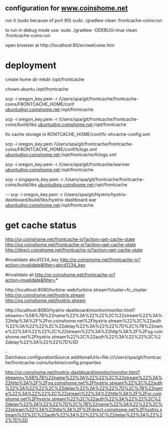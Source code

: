 
## configuration for www.coinshome.net

run it (sudo because of port 80)
sudo ./gradlew clean :frontcache-coins:run 

to run in debug mode use:
sudo ./gradlew -DDEBUG=true clean :frontcache-coins:run

open browser at 
http://localhost:80/en/welcome.htm


# deployment

create home dir 
mkdir /opt/frontcache

chown ubuntu /opt/frontcache 

scp -i oregon_key.pem -r /Users/spa/git/frontcache/frontcache-coins/FRONTCACHE_HOME/conf ubuntu@or.coinshome.net:/opt/frontcache

scp -i oregon_key.pem -r /Users/spa/git/frontcache/frontcache-coins/build/libs ubuntu@or.coinshome.net:/opt/frontcache

fix cache storage in RONTCACHE_HOME/conf/fc-ehcache-config.xml

scp -i oregon_key.pem /Users/spa/git/frontcache/frontcache-coins/FRONTCACHE_HOME/conf/fclogs.xml ubuntu@or.coinshome.net:/opt/frontcache/fclogs.xml

scp -i oregon_key.pem -r /Users/spa/git/frontcache/warmer ubuntu@or.coinshome.net:/opt/frontcache

scp -i singapore_key.pem -r /Users/spa/git/frontcache/frontcache-coins/build/libs ubuntu@sg.coinshome.net:/opt/frontcache

--
scp -i oregon_key.pem -r /Users/spa/git/Hystrix/hystrix-dashboard/build/libs/hystrix-dashboard.war ubuntu@or.coinshome.net:/opt/frontcache

# get cache status

http://or.coinshome.net/frontcache-io?action=get-cache-state
http://sg.coinshome.net/frontcache-io?action=get-cache-state
http://direct.coinshome.net/frontcache-io?action=get-cache-state

#invalidate abcd1234_key
http://or.coinshome.net/frontcache-io?action=invalidate&filter=abcd1234_key

#invalidate all
http://or.coinshome.net/frontcache-io?action=invalidate&filter=*

http://localhost:8080/turbine-web/turbine.stream?cluster=fc_cluster
http://or.coinshome.net/hystrix.stream
http://sg.coinshome.net/hystrix.stream

http://localhost:8080/hystrix-dashboard/monitor/monitor.html?streams=%5B%7B%22name%22%3A%22%22%2C%22stream%22%3A%22http%3A%2F%2For.coinshome.net%2Fhystrix.stream%22%2C%22auth%22%3A%22%22%2C%22delay%22%3A%22%22%7D%2C%7B%22name%22%3A%22%22%2C%22stream%22%3A%22http%3A%2F%2Fsg.coinshome.net%2Fhystrix.stream%22%2C%22auth%22%3A%22%22%2C%22delay%22%3A%22%22%7D%5D

-Darchaius.configurationSource.additionalUrls=file:///Users/spa/git/frontcache/frontcache-coins/turbine/config.properties


http://or.coinshome.net/hystrix-dashboard/monitor/monitor.html?streams=%5B%7B%22name%22%3A%22%22%2C%22stream%22%3A%22http%3A%2F%2Fsg.coinshome.net%2Fhystrix.stream%22%2C%22auth%22%3A%22%22%2C%22delay%22%3A%22%22%7D%2C%7B%22name%22%3A%22%22%2C%22stream%22%3A%22http%3A%2F%2For.coinshome.net%2Fhystrix.stream%22%2C%22auth%22%3A%22%22%2C%22delay%22%3A%22%22%7D%2C%7B%22name%22%3A%22%22%2C%22stream%22%3A%22http%3A%2F%2Fdirect.coinshome.net%2Fhystrix.stream%22%2C%22auth%22%3A%22%22%2C%22delay%22%3A%22%22%7D%5D



